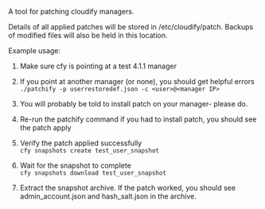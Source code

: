 A tool for patching cloudify managers.

Details of all applied patches will be stored in /etc/cloudify/patch.
Backups of modified files will also be held in this location.

Example usage:
1. Make sure cfy is pointing at a test 4.1.1 manager
2. If you point at another manager (or none), you should get helpful errors<br />
`./patchify -p userrestoredef.json -c <user>@<manager IP>`

3. You will probably be told to install patch on your manager- please do.
4. Re-run the patchify command if you had to install patch, you should see the patch apply
5. Verify the patch applied successfully<br />
`cfy snapshots create test_user_snapshot`

6. Wait for the snapshot to complete<br />
`cfy snapshots download test_user_snapshot`

7. Extract the snapshot archive. If the patch worked, you should see admin_account.json and hash_salt.json in the archive.
